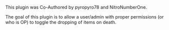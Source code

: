 This plugin was Co-Authored by pyropyro78 and NitroNumberOne.

The goal of this plugin is to allow a user/admin with proper permissions (or who is OP) to toggle the dropping of items on death.
